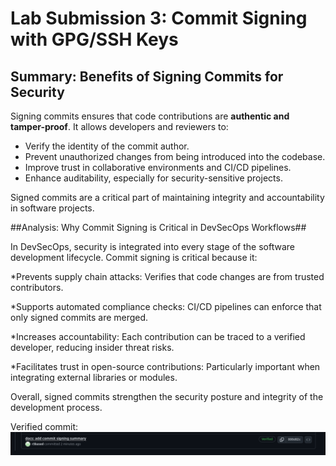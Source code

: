 # Lab Submission 3: Commit Signing with GPG/SSH Keys

## Summary: Benefits of Signing Commits for Security

Signing commits ensures that code contributions are **authentic and tamper-proof**. It allows developers and reviewers to:

- Verify the identity of the commit author.
- Prevent unauthorized changes from being introduced into the codebase.
- Improve trust in collaborative environments and CI/CD pipelines.
- Enhance auditability, especially for security-sensitive projects.

Signed commits are a critical part of maintaining integrity and accountability in software projects.

##Analysis: Why Commit Signing is Critical in DevSecOps Workflows##

In DevSecOps, security is integrated into every stage of the software development lifecycle. Commit signing is critical because it:

*Prevents supply chain attacks: Verifies that code changes are from trusted contributors.

*Supports automated compliance checks: CI/CD pipelines can enforce that only signed commits are merged.

*Increases accountability: Each contribution can be traced to a verified developer, reducing insider threat risks.

*Facilitates trust in open-source contributions: Particularly important when integrating external libraries or modules.

Overall, signed commits strengthen the security posture and integrity of the development process.

Verified commit:
![](lab3/image.png)
